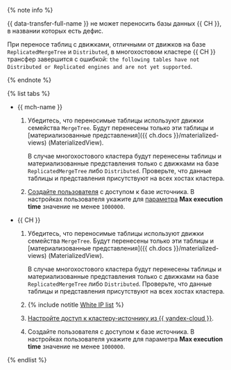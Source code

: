 {% note info %}

{{ data-transfer-full-name }} не может переносить базы данных {{ CH }}, в названии которых есть дефис.


При переносе таблиц с движками, отличными от движков на базе `ReplicatedMergeTree` и `Distributed`, в многохостовом кластере {{ CH }} трансфер завершится с ошибкой: `the following tables have not Distributed or Replicated engines and are not yet supported`.

{% endnote %}

{% list tabs %}

* {{ mch-name }}

    
    1. Убедитесь, что переносимые таблицы используют движки семейства `MergeTree`. Будут перенесены только эти таблицы и [материализованные представления]({{ ch.docs }}/materialized-views) (MaterializedView).

       В случае многохостового кластера будут перенесены таблицы и материализованные представления только с движками на базе `ReplicatedMergeTree` либо `Distributed`. Проверьте, что данные таблицы и представления присутствуют на всех хостах кластера.

    1. [Создайте пользователя](../../../../managed-clickhouse/operations/cluster-users.md) с доступом к базе источника. В настройках пользователя укажите для [параметра](../../../../managed-clickhouse/concepts/settings-list.md#setting-max-execution-time) **Max execution time**  значение не менее `1000000`.

* {{ CH }}

    1. Убедитесь, что переносимые таблицы используют движки семейства `MergeTree`. Будут перенесены только эти таблицы и [материализованные представления]({{ ch.docs }}/materialized-views) (MaterializedView).

       В случае многохостового кластера будут перенесены таблицы и материализованные представления только с движками на базе `ReplicatedMergeTree` либо `Distributed`. Проверьте, что данные таблицы и представления присутствуют на всех хостах кластера.

    1. {% include notitle [White IP list](../../configure-white-ip.md) %}

    1. [Настройте доступ к кластеру-источнику из {{ yandex-cloud }}](../../../../data-transfer/concepts/network.md#source-external).

    1. Создайте пользователя с доступом к базе источника. В настройках пользователя укажите для параметра **Max execution time**  значение не менее `1000000`.

{% endlist %}
